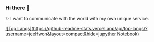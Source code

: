 ### Hi there 👋

<!--
**jeeHwon/jeeHwon** is a ✨ _special_ ✨ repository because its `README.md` (this file) appears on your GitHub profile.

Here are some ideas to get you started:

- 🔭 I’m currently working on ...
- 🌱 I’m currently learning ...
- 👯 I’m looking to collaborate on ...
- 🤔 I’m looking for help with ...
- 💬 Ask me about ...
- 📫 How to reach me: ...
- 😄 Pronouns: ...
- ⚡ Fun fact: ...
-->

:sparkles: I want to communicate with the world with my own unique service. </br>

</hr>

[![Top Langs](https://github-readme-stats.vercel.app/api/top-langs/?username=jeeHwon&layout=compact&hide=jupyther Notebook)](https://github.com/anuraghazra/github-readme-stats)

